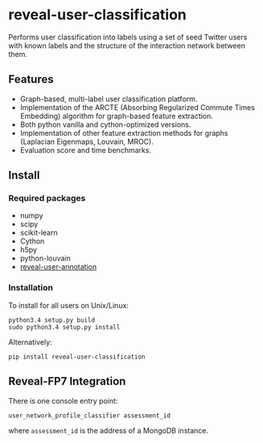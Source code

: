 reveal-user-classification
==========================

Performs user classification into labels using a set of seed Twitter users with known labels and the structure of the interaction network between them.

Features
--------
- Graph-based, multi-label user classification platform.
- Implementation of the ARCTE (Absorbing Regularized Commute Times Embedding) algorithm for graph-based feature extraction.
- Both python vanilla and cython-optimized versions.
- Implementation of other feature extraction methods for graphs (Laplacian Eigenmaps, Louvain, MROC).
- Evaluation score and time benchmarks.

Install
-------
### Required packages
- numpy
- scipy
- scikit-learn
- Cython
- h5py
- python-louvain
- [reveal-user-annotation](https://github.com/MKLab-ITI/reveal-user-annotation)

### Installation
To install for all users on Unix/Linux:

    python3.4 setup.py build
    sudo python3.4 setup.py install
  
Alternatively:

    pip install reveal-user-classification

Reveal-FP7 Integration
----------------------
There is one console entry point:

    user_network_profile_classifier assessment_id
    
where `assessment_id` is the address of a MongoDB instance.

